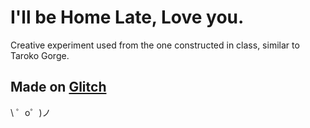 I'll be Home Late, Love you.
=====================

Creative experiment used from the one constructed in class, similar to Taroko Gorge. 



Made on [Glitch](https://glitch.com/)
-------------------

\ ゜o゜)ノ
